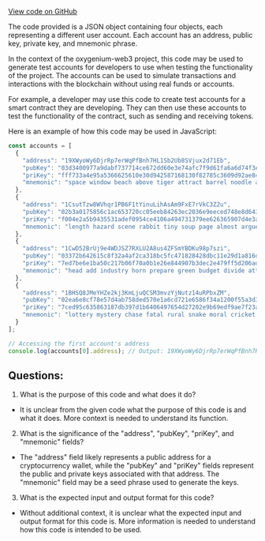 [View code on GitHub](https://github.com/oxygenium/oxygenium-web3/packages/web3/src/signer/fixtures/genesis.json)

The code provided is a JSON object containing four objects, each representing a different user account. Each account has an address, public key, private key, and mnemonic phrase. 

In the context of the oxygenium-web3 project, this code may be used to generate test accounts for developers to use when testing the functionality of the project. The accounts can be used to simulate transactions and interactions with the blockchain without using real funds or accounts. 

For example, a developer may use this code to create test accounts for a smart contract they are developing. They can then use these accounts to test the functionality of the contract, such as sending and receiving tokens. 

Here is an example of how this code may be used in JavaScript:

```javascript
const accounts = [
  {
    "address": "19XWyoWy6DjrRp7erWqPfBnh7HL1Sb2Ub8SVjux2d71Eb",
    "pubKey": "03d3400977a9dabf737714ce672dd60e3e74afc7f9d61fa6a6d74f3e2909f7dc00",
    "priKey": "fff733a4e95a5366625610e30d942587168130f82785c3609d92ae84c149e05e",
    "mnemonic": "space window beach above tiger attract barrel noodle autumn grain update either twelve security shoe teach quote flip reflect maple bike polar ivory gadget"
  },
  {
    "address": "1CsutTzw8WVhqr1PB6F1tYinuLihAsAm9FxE7rVkC3Z2u",
    "pubKey": "02b3a0175856c1ac653720cc05eeb84263ec2036e9eeced748e8d643a8607901ae",
    "priKey": "f004e2a5b9435531adef0954ce4106a494731379ee626365907d4e3ac639e9c6",
    "mnemonic": "length hazard scene rabbit tiny soup page almost argue helmet cliff soap then bean artist teach guess sense dose near topic dinner option isolate"
  },
  {
    "address": "1CwD52BrUj9e4WDJSZ7RXLU2A8us4ZFSmYBDKu98p7szi",
    "pubKey": "03372b642615c8f32a4af2ca318bc5fc471828428dbc11e29d1a816d0d208d217d",
    "priKey": "7ed7be6e1ba50c217b06f70a0b1e26e844907b3dec2e479ff5d206ad62a073e9",
    "mnemonic": "head add industry horn prepare green budget divide attack reason finish purse flip congress book allow message salute turkey video quote pulse present private"
  },
  {
    "address": "1BHSQ8JMeYHZe2kj3KmLjuQCSM3mvzYjNutz14uRPbxZM",
    "pubKey": "02ea6e8cf78e57d4ab758ded570e1a6cd721e6586f34a1200f55a3d3c2a1b0374f",
    "priKey": "7ced95c635863187db397d1b6406497654d27202e9b69edf9ae7f23ab346984b",
    "mnemonic": "lottery mystery chase fatal rural snake moral cricket cash south pitch enlist loyal point turkey rally journey earth rifle deputy metal arm hospital tree"
  }
];

// Accessing the first account's address
console.log(accounts[0].address); // Output: 19XWyoWy6DjrRp7erWqPfBnh7HL1Sb2Ub8SVjux2d71Eb
```
## Questions: 
 1. What is the purpose of this code and what does it do?
- It is unclear from the given code what the purpose of this code is and what it does. More context is needed to understand its function.

2. What is the significance of the "address", "pubKey", "priKey", and "mnemonic" fields?
- The "address" field likely represents a public address for a cryptocurrency wallet, while the "pubKey" and "priKey" fields represent the public and private keys associated with that address. The "mnemonic" field may be a seed phrase used to generate the keys.

3. What is the expected input and output format for this code?
- Without additional context, it is unclear what the expected input and output format for this code is. More information is needed to understand how this code is intended to be used.